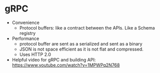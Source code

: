 # gRPC

- Convenience
  - Protocol buffers: like a contract between the APIs. Like a Schema registry
- Performance
  - protocol buffer are sent as a serialized and sent as a binary
  - JSON is not space efficient as it is not flat and compressed.
  - Uses HTTP 2.0 
- Helpful video for gRPC and building API: https://www.youtube.com/watch?v=1MPWPq2N768